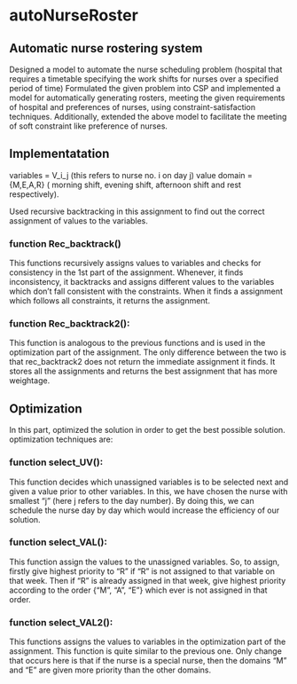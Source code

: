 # autoNurseRoster

## Automatic nurse rostering system 

Designed a model to automate the nurse scheduling problem (hospital that requires a timetable specifying the work shifts for nurses over a specified period of time) 
Formulated the given problem into CSP and implemented a model for automatically generating rosters, meeting the given requirements of hospital and preferences of nurses, using constraint-satisfaction techniques.
Additionally, extended the above model to facilitate the meeting of soft constraint like preference of nurses.


## Implementatation

variables = V\_i\_j (this refers to nurse no. i on day j)
value domain = {M,E,A,R}  ( morning shift, evening shift, afternoon shift and rest respectively).

Used recursive backtracking in this assignment to find out the correct assignment of values to the variables.

### function Rec_backtrack() 
This functions recursively assigns values to variables and checks for consistency in the 1st part of the assignment. Whenever, it finds inconsistency, it backtracks and assigns different values to the variables which don’t fall consistent with the constraints. When it finds a assignment which follows all constraints, it returns the assignment.

### function Rec_backtrack2():
This function is analogous to the previous functions and is used in the optimization part of the assignment. The only difference between the two is that rec_backtrack2 does not return the immediate assignment it finds. It stores all the assignments and returns the best assignment that has more weightage.


## Optimization
In this part, optimized the solution in order to get the best possible solution. optimization techniques are:

### function select_UV():
This function decides which unassigned variables is to be selected next and given a value prior to other variables. In this, we have chosen the nurse with smallest “j” (here j refers to the day number). By doing this, we can schedule the nurse day by day which would increase the efficiency of our solution.

### function select_VAL():
This function assign the values to the unassigned variables. So, to assign, firstly give highest priority to “R” if “R” is not assigned to that variable on that week. Then if “R” is already assigned in that week, give highest priority according to the order {“M”, “A”, “E”} which ever is not assigned in that order.

### function select_VAL2():
This functions assigns the values to variables in the optimization part of the assignment. This function is quite similar to the previous one. Only change that occurs here is that if the nurse is a special nurse, then the domains “M” and “E” are given more priority than the other domains.
